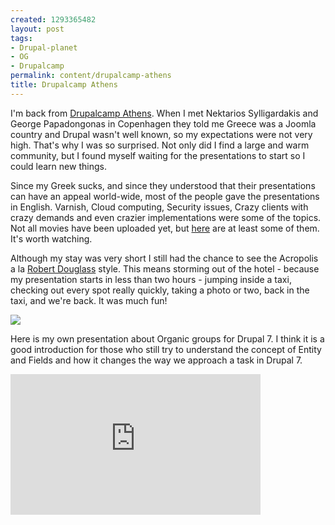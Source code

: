 ```yaml
--- 
created: 1293365482
layout: post
tags: 
- Drupal-planet
- OG
- Drupalcamp
permalink: content/drupalcamp-athens
title: Drupalcamp Athens
---
```

I'm back from <a href="http://drupalcamp.gr/">Drupalcamp Athens</a>. When I met Nektarios Sylligardakis and George Papadongonas in Copenhagen they told me Greece was a Joomla country and Drupal wasn't well known, so my expectations were not very high. That's why I was so surprised. Not only did I find a large and warm community, but I found myself waiting for the presentations to start so I could learn new things.

Since my Greek sucks, and since they understood that their presentations can have an appeal world-wide, most of the people gave the presentations in English. Varnish, Cloud computing, Security issues, Crazy clients with crazy demands and even crazier implementations were some of the topics. Not all movies have been uploaded yet, but <a href="http://vimeo.com/user426096/videos/sort:date">here</a> are at least some of them. It's worth watching.

Although my stay was very short I still had the chance to see the Acropolis a la <a href="http://acquia.com/blog/drupal-greece">Robert Douglass</a> style. This means storming out of the hotel - because my presentation starts in less than two hours - jumping inside a taxi, checking out every spot really quickly, taking a photo or two, back in the taxi, and we're back. It was much fun!

<img src="http://www.gizra.com/sites/default/files/PICT5254.JPG" />

Here is my own presentation about Organic groups for Drupal 7. I think it is a good introduction for those who still try to understand the concept of Entity and Fields and how it changes the way we approach a task in Drupal 7.

<iframe src="http://player.vimeo.com/video/18079022?title=0&amp;byline=0&amp;portrait=0" width="400" height="225" frameborder="0"></iframe>
